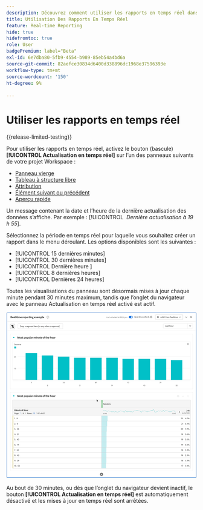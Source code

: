 ```yaml
---
description: Découvrez comment utiliser les rapports en temps réel dans Analysis Workspace.
title: Utilisation Des Rapports En Temps Réel
feature: Real-time Reporting
hide: true
hidefromtoc: true
role: User
badgePremium: label="Beta"
exl-id: 6e7dba80-5fb9-4554-b989-85eb54a4bd6a
source-git-commit: 82aefce30834d6400d338896dc1968e37596393e
workflow-type: tm+mt
source-wordcount: '150'
ht-degree: 9%

---
```


# Utiliser les rapports en temps réel

{{release-limited-testing}}

Pour utiliser les rapports en temps réel, activez le bouton (bascule) **[!UICONTROL Actualisation en temps réel]** sur l’un des panneaux suivants de votre projet Workspace :



* [Panneau vierge](/help/analysis-workspace/c-panels/blank-panel.md)
* [Tableau à structure libre](/help/analysis-workspace/c-panels/freeform-panel.md)
* [Attribution](/help/analysis-workspace/c-panels/attribution.md)
* [Élément suivant ou précédent](/help/analysis-workspace/c-panels/next-previous.md)
* [Aperçu rapide](/help/analysis-workspace/c-panels/quickinsight.md)

Un message contenant la date et l’heure de la dernière actualisation des données s’affiche. Par exemple : [!UICONTROL &#x200B; *Dernière actualisation à 19 h 55*].

Sélectionnez la période en temps réel pour laquelle vous souhaitez créer un rapport dans le menu déroulant. Les options disponibles sont les suivantes :

* [!UICONTROL 15 dernières minutes]
* [!UICONTROL 30 dernières minutes]
* [!UICONTROL Dernière heure &#x200B;]
* [!UICONTROL 8 dernières heures]
* [!UICONTROL Dernières 24 heures]

Toutes les visualisations du panneau sont désormais mises à jour chaque minute pendant 30 minutes maximum, tandis que l’onglet du navigateur avec le panneau Actualisation en temps réel activé est actif.

![Actualisation en temps réel](assets/real-time-refresh.gif)

Au bout de 30 minutes, ou dès que l’onglet du navigateur devient inactif, le bouton **[!UICONTROL Actualisation en temps réel]** est automatiquement désactivé et les mises à jour en temps réel sont arrêtées.
